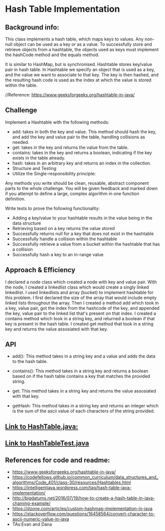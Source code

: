 # Hash Table Implementation

## Background info:
This class implements a hash table, which maps keys to values. Any non-null object can be used as a key or as a value.
To successfully store and retrieve objects from a hashtable, the objects used as keys must implement the hashCode method and the equals method.

It is similar to HashMap, but is synchronised.
Hashtable stores key/value pair in hash table.
In Hashtable we specify an object that is used as a key, and the value we want to associate to that key.
The key is then hashed, and the resulting hash code is used as the index at which the value is stored within the table.

//Reference: https://www.geeksforgeeks.org/hashtable-in-java/

## Challenge
Implement a Hashtable with the following methods:
- add: takes in both the key and value. This method should hash the key, and add the key and value pair to the table, handling collisions as needed.
- get: takes in the key and returns the value from the table.
- contains: takes in the key and returns a boolean, indicating if the key exists in the table already.
- hash: takes in an arbitrary key and returns an index in the collection.
- Structure and Testing
- Utilize the Single-responsibility principle:

Any methods you write should be clean, reusable, abstract component parts to the whole challenge. You will be given feedback and marked down if you attempt to define a large, complex algorithm in one function definition.

Write tests to prove the following functionality:

- Adding a key/value to your hashtable results in the value being in the data structure
- Retrieving based on a key returns the value stored
- Successfully returns null for a key that does not exist in the hashtable
- Successfully handle a collision within the hashtable
- Successfully retrieve a value from a bucket within the hashtable that has a collision
- Successfully hash a key to an in-range value


## Approach & Efficiency
I declared a node class which created a node with key and value pair.
With the node, I created a linkedlist class which would create a singly linked linkedlist.
I used linkedlists and array (bucket) to implement hashtable for this problem.
I first declared the size of the array that would include empty linked lists throughout the array.
Then I created a method add which took in a key, value pair, got the index from the hashcode of the key, and appended the key, value pair to the linked list that's present on that index.
I created a contains method which took in a string key, and returned a boolean if that key is present in the hash table.
I created get method that took in a string key and returns the value assosiated with that key.


## API

- add(): This method takes in a string key and a value and adds the data to the hash table.

- contains(): This method takes in a string key and returns a boolean based on if the hash table contains a key that matches the provided string.

- get: This method takes in a string key and returns the value assosiated with that key.

- getHash: This method takes in a string key and returns an integer which is the sum of the ascii value of each characters of the string provided.


## [Link to HashTable.java:](https://github.com/sadhikari07/data-structures-and-algorithms/blob/master/java401_code_challenges/src/main/java/java401_code_challenges/linkedlist/LinkedList.java)

## [Link to HashTableTest.java](https://github.com/sadhikari07/data-structures-and-algorithms/blob/master/java401_code_challenges/src/test/java/java401_code_challenges/linkedlist/LinkedListTest.java)


## References for code and readme:

- https://www.geeksforgeeks.org/hashtable-in-java/
- https://codefellows.github.io/common_curriculum/data_structures_and_algorithms/Code_401/class-30/resources/Hashtables.html
- https://intelligentjava.wordpress.com/tag/hash-table-java-implementation/
- http://bigdatums.net/2016/07/19/how-to-create-a-hash-table-in-java-chaining-example/
- https://dzone.com/articles/custom-hashmap-implementation-in-java
- https://stackoverflow.com/questions/16458564/convert-character-to-ascii-numeric-value-in-java
- TAs:Evan and Dana